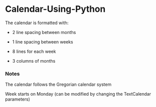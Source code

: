 # Calendar-Using-Python

The calendar is formatted with:

- 2 line spacing between months

- 1 line spacing between weeks

- 8 lines for each week

- 3 columns of months

### Notes
The calendar follows the Gregorian calendar system

Week starts on Monday (can be modified by changing the TextCalendar parameters)
